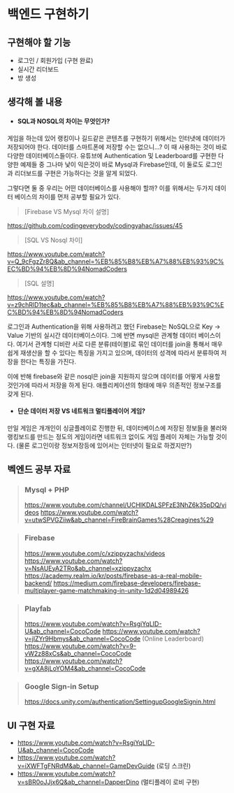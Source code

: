 # 백엔드 구현하기
## 구현해야 할 기능
- 로그인 / 회원가입 (구현 완료)
- 실시간 리더보드
- 방 생성

## 생각해 볼 내용
- #### SQL과 NOSQL의 차이는 무엇인가?
게임을 하는데 있어 랭킹이나 길드같은 콘텐츠를 구현하기 위해서는 인터냇에 데이터가 저장되어야 한다. 데이터를 스마트폰에 저장할 수는 없으니...? 이 때 사용하는 것이 바로 다양한 데이터베이스들이다. 
유튜브에 Authentication 및 Leaderboard를 구현한 다양한 예제들 중 그나마 낯이 익은것이 바로 Mysql과 Firebase인데, 이 둘로도 로그인과 리더보드를 구현은 가능하다는 것을 알게 되었다. 

그렇다면 둘 중 우리는 어떤 데이터베이스를 사용해야 할까?
이를 위해서는 두가지 데이터 베이스의 차이를 먼저 공부할 필요가 있다.

> [Firebase VS Mysql 차이 설명]

https://github.com/codingeverybody/codingyahac/issues/45


> [SQL VS Nosql 차이]

https://www.youtube.com/watch?v=Q_9cFgzZr8Q&ab_channel=%EB%85%B8%EB%A7%88%EB%93%9C%EC%BD%94%EB%8D%94NomadCoders


> [SQL 설명]

https://www.youtube.com/watch?v=z9chRlD1tec&ab_channel=%EB%85%B8%EB%A7%88%EB%93%9C%EC%BD%94%EB%8D%94NomadCoders

로그인과 Authentication을 위해 사용하려고 했던 Firebase는 NoSQL으로 Key -> Value 기반의 실시간 데이터베이스이다. 그에 반면 mysql은 관계형 데이터 베이스이다.
여기서 관계형 디비란 서로 다른 분류(테이블)로 묶인 데이터를 join을 통해서 매우 쉽게 재생산을 할 수 있다는 특징을 가지고 있으며, 데이터의 성격에 따라서 분류하여 저장을 한다는 특징을 가진다.

이에 반해 firebase와 같은 nosql은 join을 지원하지 않으며 데이터를 어떻게 사용할 것인가에 따라서 저장을 하게 된다. 애플리케이션의 형태에 매우 의존적인 정보구조를 갖게 된다. 




- #### 단순 데이터 저장 VS 네트워크 멀티플레이어 게임?
만일 게임은 개개인이 싱글플레이로 진행한 뒤, 데이터베이스에 저장된 정보들을 불러와 랭킹보드를 만드는 정도의 게임이라면 네트워크 없이도 게임 플레이 자체는 가능할 것이다. (물론 로그인이랑 정보저장등에 있어서는 인터넷이 필요로 하겠지만?)




## 벡엔드 공부 자료

> ### Mysql + PHP 
> https://www.youtube.com/channel/UCHIKDALSPFzE3NhZ6k35pDQ/videos
> https://www.youtube.com/watch?v=utwSPVGZiiw&ab_channel=FireBrainGames%28Creagines%29

> ### Firebase
> https://www.youtube.com/c/xzippyzachx/videos
> https://www.youtube.com/watch?v=NsAUEyA2TRo&ab_channel=xzippyzachx
> https://academy.realm.io/kr/posts/firebase-as-a-real-mobile-backend/
> https://medium.com/firebase-developers/firebase-multiplayer-game-matchmaking-in-unity-1d2d04989426

> ### Playfab
> https://www.youtube.com/watch?v=RsgiYqLID-U&ab_channel=CocoCode
> https://www.youtube.com/watch?v=jlZYr9Hbmys&ab_channel=CocoCode (Online Leaderboard)
> https://www.youtube.com/watch?v=9-vW2z88xCs&ab_channel=CocoCode
> https://www.youtube.com/watch?v=gXA8jLoYOM4&ab_channel=CocoCode

> ### Google Sign-in Setup
> https://docs.unity.com/authentication/SettingupGoogleSignin.html


## UI 구현 자료
- https://www.youtube.com/watch?v=RsgiYqLID-U&ab_channel=CocoCode
- https://www.youtube.com/watch?v=iXWFTgFNRdM&ab_channel=GameDevGuide (로딩 스크린)
- https://www.youtube.com/watch?v=sBR0oJJjx6Q&ab_channel=DapperDino (멀티플레이 로비 구현)
